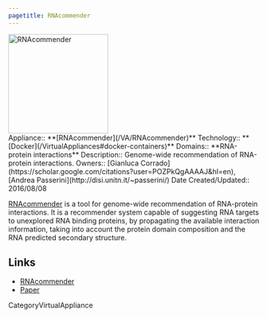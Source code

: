 ```yaml
---
pagetitle: RNAcommender
---
```

<div class='center'>
<a href='http://rnacommender.disi.unitn.it/'><img src='/RNAcommenderLogo.png' alt='RNAcommender' height="200" /></a>
</div>



<div class='dictbox'>
 Appliance:: **[RNAcommender](/VA/RNAcommender)**
 Technology:: **[Docker](/VirtualAppliances#docker-containers)**
 Domains:: **RNA-protein interactions** 
 Description:: Genome-wide recommendation of RNA-protein interactions.
 Owners:: [Gianluca Corrado](https://scholar.google.com/citations?user=POZPkQgAAAAJ&hl=en), [Andrea Passerini](http://disi.unitn.it/~passerini/)
 Date Created/Updated:: 2016/08/08 
</div>

[RNAcommender](http://rnacommender.disi.unitn.it/) is a tool for genome-wide recommendation of RNA-protein interactions. It is a recommender system capable of suggesting RNA targets to unexplored RNA binding proteins, by propagating the available interaction information, taking into account the protein domain composition and the RNA predicted secondary structure.

## Links

* [RNAcommender](http://rnacommender.disi.unitn.it/)
* [Paper](http://bioinformatics.oxfordjournals.org/content/early/2016/08/07/bioinformatics.btw517)

CategoryVirtualAppliance
